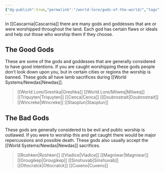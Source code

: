 ```yaml
---
{"dg-publish":true,"permalink":"/world-lore/gods-of-the-world/","tags":["Gods","gods","goddesses","Goddesses","god","God"]}
---
```


In [[Cascarnia\|Cascarnia]] there are many gods and goddesses that are or were worshipped throughout the land. Each god has certain flaws or ideals and help out those who worship them if they choose.

## The Good Gods
These are some of the gods and goddesses that are generally considered to have good intentions. If you are caught worshipping these gods people don't look down upon you, but in certain cities or regions the worship is banned. These gods all have lamb sacrifices during [[World Systems/Newdas\|Newdas]].

>[[World Lore/Greshka\|Greshka]]
>[[World Lore/Milweq\|Milweq]]
>[[Triquyten\|Triquyten]]
>[[Cenca\|Cenca]]
>[[Doubrostrait\|Doubrostrait]]
>[[Wincreke\|Wincreke]]
>[[Staoplun\|Staoplun]]

## The Bad Gods
These gods are generally considered to be evil and public worship is outlawed. If you were to worship this and get caught there would be major repercussions and possible death. These gods also usually accept the [[World Systems/Newdas\|Newdas]] sacrifices.

>[[Roshken\|Roshken]]
>[[Vladice\|Vladice]]
>[[Magniwar\|Magniwar]]
>[[Grougikep\|Grougikep]]
>[[Sinshuvab\|Sinshuvab]]
>[[Ottocratck\|Ottocratck]]
>[[Cuxeno\|Cuxeno]]